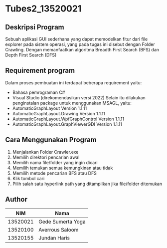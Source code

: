 # Tubes2_13520021


## Deskripsi Program
Sebuah aplikasi GUI sederhana yang dapat memodelkan fitur dari file explorer pada sistem operasi, yang pada tugas ini disebut dengan Folder Crawling. Dengan memanfaatkan algoritma Breadth First Search (BFS) dan Depth First Search (DFS)

## Requirement program
Dalam proses pembuatan ini terdapat beberapa requirement yaitu:
- Bahasa pemrograman C#
- Visual Studio (direkomendasikan versi 2022)
Selain itu dilakukan penginstalan package untuk menggunakan MSAGL, yaitu:
- AutomaticGraphLayout Version 1.1.11
- AutomaticGraphLayout.Drawing Version 1.1.11
- AutomaticGraphLayout.WpfGraphControl Version 1.1.11
- AutomaticGraphLayout.GraphViewerGDI Version 1.1.11

## Cara Menggunakan Program
1. Menjalankan Folder Crawler.exe
2. Memilih direktori pencarian awal
3. Memilih nama file/folder yang ingin dicari
4. Memilih temukan semua kemungkinan atau tidak
5. Memilih metode pencarian BFS atau DFS
6. Klik tombol cari
7. Pilih salah satu hyperlink path yang ditampilkan jika file/folder ditemukan

## Author
| NIM      | Nama                        |
| -------- | --------------------------- |
| 13520021 | Gede Sumerta Yoga           |
| 13520100 | Averrous Saloom             | 
| 13520155 | Jundan Haris                |
